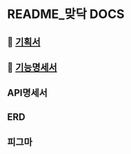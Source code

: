 # README_맞닥 DOCS

## 🏣 [기획서](./DOCS/맞닥_기획서.md)
## 📜 [기능명세서](./DOCS/기능명세서.md)
## API명세서
## ERD 
## 피그마
